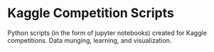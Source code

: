 # Kaggle Competition Scripts
Python scripts (in the form of jupyter notebooks) created for Kaggle competitions. Data munging, learning, and visualization.
